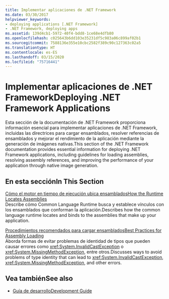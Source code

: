 ```yaml
---
title: Implementar aplicaciones de .NET Framework
ms.date: 03/30/2017
helpviewer_keywords:
- deploying applications [.NET Framework]
- .NET Framework, deploying apps
ms.assetid: 139d4cb1-5972-40f4-bdd8-1ce68e4dfb80
ms.openlocfilehash: c025643b6dd103e35231df5c983a06c899af02b1
ms.sourcegitcommit: 7588136e355e10cbc2582f389c90c127363c02a5
ms.translationtype: HT
ms.contentlocale: es-ES
ms.lasthandoff: 03/15/2020
ms.locfileid: "75716441"
---
```

# <a name="deploying-net-framework-applications"></a><span data-ttu-id="8c868-102">Implementar aplicaciones de .NET Framework</span><span class="sxs-lookup"><span data-stu-id="8c868-102">Deploying .NET Framework Applications</span></span>
<span data-ttu-id="8c868-103">Esta sección de la documentación de .NET Framework proporciona información esencial para implementar aplicaciones de .NET Framework, incluidas las directrices para cargar ensamblados, resolver referencias de ensamblados y mejorar el rendimiento de la aplicación mediante la generación de imágenes nativas.</span><span class="sxs-lookup"><span data-stu-id="8c868-103">This section of the .NET Framework documentation provides essential information for deploying .NET Framework applications, including guidelines for loading assemblies, resolving assembly references, and improving the performance of your application through native image generation.</span></span>  
  
## <a name="in-this-section"></a><span data-ttu-id="8c868-104">En esta sección</span><span class="sxs-lookup"><span data-stu-id="8c868-104">In This Section</span></span>  
 [<span data-ttu-id="8c868-105">Cómo el motor en tiempo de ejecución ubica ensamblados</span><span class="sxs-lookup"><span data-stu-id="8c868-105">How the Runtime Locates Assemblies</span></span>](how-the-runtime-locates-assemblies.md)  
 <span data-ttu-id="8c868-106">Describe cómo Common Language Runtime busca y establece vínculos con los ensamblados que conforman la aplicación.</span><span class="sxs-lookup"><span data-stu-id="8c868-106">Describes how the common language runtime locates and binds to the assemblies that make up your application.</span></span>  
  
 [<span data-ttu-id="8c868-107">Procedimientos recomendados para cargar ensamblados</span><span class="sxs-lookup"><span data-stu-id="8c868-107">Best Practices for Assembly Loading</span></span>](best-practices-for-assembly-loading.md)  
 <span data-ttu-id="8c868-108">Aborda formas de evitar problemas de identidad de tipos que pueden causar errores como <xref:System.InvalidCastException> o <xref:System.MissingMethodException>, entre otros.</span><span class="sxs-lookup"><span data-stu-id="8c868-108">Discusses ways to avoid problems of type identity that can lead to <xref:System.InvalidCastException>, <xref:System.MissingMethodException>, and other errors.</span></span>  
  
## <a name="see-also"></a><span data-ttu-id="8c868-109">Vea también</span><span class="sxs-lookup"><span data-stu-id="8c868-109">See also</span></span>

- [<span data-ttu-id="8c868-110">Guía de desarrollo</span><span class="sxs-lookup"><span data-stu-id="8c868-110">Development Guide</span></span>](../development-guide.md)
